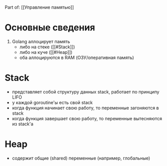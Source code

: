 Part of: [[Управление памятью]]

# Основные сведения
1. Golang аллоцирует память
	- либо на стеке ([[#Stack]])
	- либо на куче ([[#Heap]])
	- оба аллоцируются в RAM (ОЗУ/оперативная память)

# Stack
- представляет собой структуру данных stack, работает по принципу LIFO
- у каждой goroutine'ы есть свой stack
- когда функция начинает свою работу, то переменные загоняются в stack
- когда функция завершает свою работу, то переменные вытесняются из stack'а
# Heap
- содержит общие (shared) переменные (например, глобальные)
